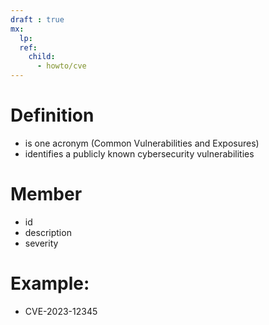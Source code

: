 ```yaml
---
draft : true
mx: 
  lp:
  ref:
    child:
      - howto/cve
---
```


# Definition
- is one acronym (Common Vulnerabilities and Exposures)
- identifies a publicly known cybersecurity vulnerabilities

# Member
- id
- description
- severity


# Example:
- CVE-2023-12345